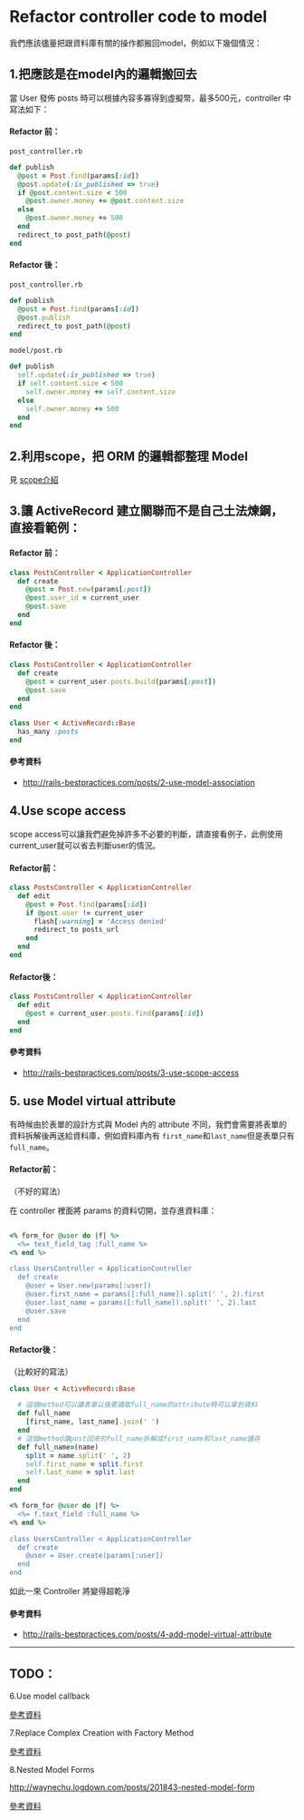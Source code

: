 # Refactor controller code to model


我們應該儘量把跟資料庫有關的操作都搬回model，例如以下幾個情況：


## 1.把應該是在model內的邏輯搬回去


當 User 發佈 posts 時可以根據內容多寡得到虛擬幣，最多500元，controller 中寫法如下：

#### Refactor 前：

`post_controller.rb`

```ruby
def publish
  @post = Post.find(params[:id])
  @post.update(:is_published => true)
  if @post.content.size < 500
    @post.owner.money += @post.content.size
  else
    @post.owner.money += 500
  end
  redirect_to post_path(@post)
end
```
#### Refactor 後：

`post_controller.rb`

```ruby
def publish
  @post = Post.find(params[:id])
  @post.publish
  redirect_to post_path(@post)
end
```

`model/post.rb`

```ruby
def publish
  self.update(:is_published => true)
  if self.content.size < 500
    self.owner.money += self.content.size
  else
    self.owner.money += 500
  end
end
```


## 2.利用scope，把 ORM 的邏輯都整理 Model 

見 [scope介紹](scope.md)


## 3.讓 ActiveRecord 建立關聯而不是自己土法煉鋼，直接看範例：

#### Refactor 前：

```ruby
class PostsController < ApplicationController
  def create
    @post = Post.new(params[:post])
    @post.user_id = current_user
    @post.save
  end
end
```

#### Refactor 後：

```ruby
class PostsController < ApplicationController
  def create
    @post = current_user.posts.build(params[:post])
    @post.save
  end
end

class User < ActiveRecord::Base
  has_many :posts
end
```

#### 參考資料

* http://rails-bestpractices.com/posts/2-use-model-association


## 4.Use scope access

scope access可以讓我們避免掉許多不必要的判斷，請直接看例子，此例使用current_user就可以省去判斷user的情況。

#### Refactor前：

```ruby
class PostsController < ApplicationController
  def edit
    @post = Post.find(params[:id])
    if @post.user != current_user
      flash[:warning] = 'Access denied'
      redirect_to posts_url
    end
  end
end
```

#### Refactor後：

```ruby
class PostsController < ApplicationController
  def edit
    @post = current_user.posts.find(params[:id])
  end
end
```

#### 參考資料

* http://rails-bestpractices.com/posts/3-use-scope-access


## 5. use Model virtual attribute

有時候由於表單的設計方式與 Model 內的 attribute 不同，我們會需要將表單的資料拆解後再送給資料庫，例如資料庫內有 `first_name`和`last_name`但是表單只有`full_name`。

#### Refactor前：

（不好的寫法）

在 controller 裡面將 params 的資料切開，並存進資料庫：

```ruby

<% form_for @user do |f| %>
  <%= text_field_tag :full_name %>
<% end %>

class UsersController < ApplicationController
  def create
    @user = User.new(params[:user])
    @user.first_name = params([:full_name]).split(' ', 2).first
    @user.last_name = params([:full_name]).split(' ', 2).last
    @user.save
  end
end
```

#### Refactor後：

（比較好的寫法）

```ruby
class User < ActiveRecord::Base

  # 這個method可以讓表單以後要讀取full_name的attribute時可以拿到資料
  def full_name
    [first_name, last_name].join(' ')
  end
  # 這個method讓post回來的full_name拆解成first_name和last_name儲存
  def full_name=(name)
    split = name.split(' ', 2)
    self.first_name = split.first
    self.last_name = split.last
  end
end

<% form_for @user do |f| %>
  <%= f.text_field :full_name %>
<% end %>

class UsersController < ApplicationController
  def create
    @user = User.create(params[:user])
  end
end
```

如此一來 Controller 將變得超乾淨

#### 參考資料

* http://rails-bestpractices.com/posts/4-add-model-virtual-attribute

[]()

<hr>

## TODO：

6.Use model callback

[參考資料](http://rails-bestpractices.com/posts/5-use-model-callback)

7.Replace Complex Creation with Factory Method

[參考資料](http://rails-bestpractices.com/posts/6-replace-complex-creation-with-factory-method)

8.Nested Model Forms

http://waynechu.logdown.com/posts/201843-nested-model-form

[參考資料](http://rails-bestpractices.com/posts/9-nested-model-forms)
